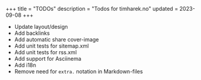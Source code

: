 +++
title = "TODOs"
description = "Todos for timharek.no"
updated = 2023-09-08
+++

- Update layout/design
- Add backlinks
- Add automatic share cover-image
- Add unit tests for sitemap.xml
- Add unit tests for rss.xml
- Add support for Asciinema
- Add i18n
- Remove need for `extra.` notation in Markdown-files
